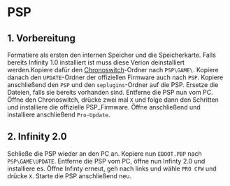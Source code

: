 # PSP

## 1. Vorbereitung
Formatiere als ersten den internen Speicher und die Speicherkarte. Falls bereits Infinity 1.0 installiert ist muss diese Verion deinstalliert werden.Kopiere dafür den [Chronoswitch](https://github.com/DaveeFTW/Chronoswitch)-Ordner nach `PSP\GAME\`. Kopiere danach den `UPDATE`-Ordner der offiziellen Firmware auch nach `PSP`. Kopiere anschließend den `PSP` und den `seplugins`-Ordner auf die PSP. Ersetze die Dateien, falls sie bereits vorhanden sind. Entferne die PSP nun vom PC. Öffne den Chronoswitch, drücke zwei mal `X` und folge dann den Schritten und installiere die offizielle PSP_Firmware. Öffne anschließend und installiere anschließend `Pro-Update`.

## 2. Infinity 2.0
Schließe die PSP wieder an den PC an. Kopiere nun `EBOOT.PBP` nach `PSP\GAME\UPDATE`. Entferne die PSP vom PC, öffne nun Infinty 2.0 und installiere es. Öffne Infinty erneut, geh nach links und wähle `PRO CFW` und drücke `X`. Starte die PSP anschließend neu.